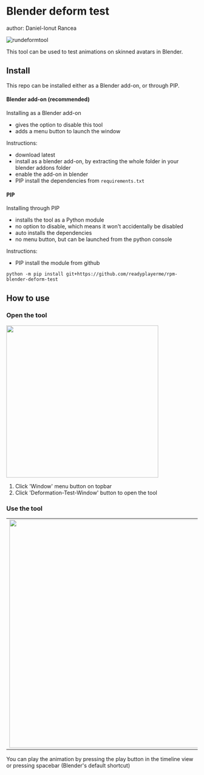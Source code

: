 # Blender deform test
author: Daniel-Ionut Rancea

![rundeformtool](https://github.com/readyplayerme/blender-deform-test/assets/104501614/9cda11be-eccf-442a-9144-380e180017ce)

This tool can be used to test animations on skinned avatars in Blender.

## Install
This repo can be installed either as a Blender add-on, or through PIP. 

#### Blender add-on (recommended)
Installing as a Blender add-on
- gives the option to disable this tool
- adds a menu button to launch the window

Instructions:
- download latest
- install as a blender add-on, by extracting the whole folder in your blender addons folder
- enable the add-on in blender
- PIP install the dependencies from `requirements.txt`

#### PIP
Installing through PIP
- installs the tool as a Python module
- no option to disable, which means it won't accidentally be disabled
- auto installs the dependencies
- no menu button, but can be launched from the python console

Instructions:
- PIP install the module from github
```
python -m pip install git+https://github.com/readyplayerme/rpm-blender-deform-test
```
## How to use

### Open the tool
<img src="https://github.com/readyplayerme/rpm-blender-deform-test/assets/116070285/d02bd477-d42a-49d5-a089-c7114b668bc3" height="400" />

1. Click 'Window' menu button on topbar
2. Click 'Deformation-Test-Window' button to open the tool

### Use the tool

|  |  |
| ------ | ------------- |
| <img src="https://github.com/readyplayerme/rpm-blender-deform-test/assets/116070285/afa6c18b-3758-48a3-9fc4-13ad04c368dd" height="600" /> | 1. Open this documentation<br>2. Import animations from a .BLEND file<br>3. Select an animation to play<br>4. Slider to move through the animation<br>5. Slider to control animation playback speed<br>6. Enable Skeleton see-through (X-Ray) |


You can play the animation by pressing the play button in the timeline view or pressing spacebar (Blender's default shortcut)
